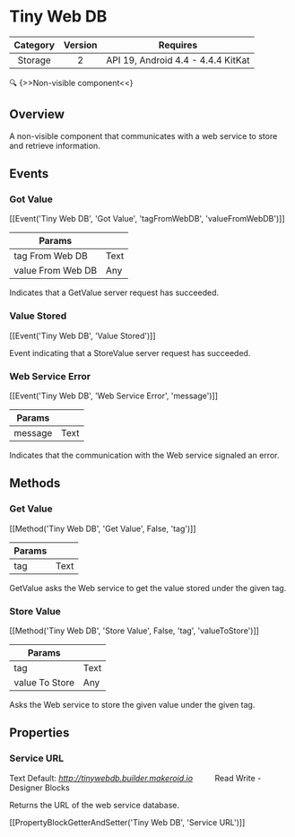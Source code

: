 # Tiny Web DB

| Category | Version | Requires |
|:--------:|:-------:|:--------:|
|Storage|2|API 19, Android 4.4 - 4.4.4 KitKat|

:mag: {>>Non-visible component<<}

## Overview

A non-visible component that communicates with a web service to store and retrieve information.

## Events

### Got Value

[[Event('Tiny Web DB', 'Got Value', 'tagFromWebDB', 'valueFromWebDB')]]

| Params | []() |
|--------|------|
|tag From Web DB|Text|
|value From Web DB|Any|


Indicates that a GetValue server request has succeeded.

### Value Stored

[[Event('Tiny Web DB', 'Value Stored')]]

Event indicating that a StoreValue server request has succeeded.

### Web Service Error

[[Event('Tiny Web DB', 'Web Service Error', 'message')]]

| Params | []() |
|--------|------|
|message|Text|


Indicates that the communication with the Web service signaled an error.

## Methods

### Get Value

[[Method('Tiny Web DB', 'Get Value', False, 'tag')]]

| Params | []() |
|--------|------|
|tag|Text|


GetValue asks the Web service to get the value stored under the given tag.

### Store Value

[[Method('Tiny Web DB', 'Store Value', False, 'tag', 'valueToStore')]]

| Params | []() |
|--------|------|
|tag|Text|
|value To Store|Any|


Asks the Web service to store the given value under the given tag.

## Properties

### Service URL

<span class="chip chip-text">Text</span> <span class="chip chip-text">Default: <i>http://tinywebdb.builder.makeroid.io</i></span>&nbsp;&nbsp;&nbsp;&nbsp;&nbsp;&nbsp;&nbsp;&nbsp;&nbsp;&nbsp;<span class="chip chip-rw">Read</span> <span class="chip chip-rw">Write</span> - <span class="chip chip-bd">Designer</span> <span class="chip chip-bd">Blocks</span> 

Returns the URL of the web service database.

[[PropertyBlockGetterAndSetter('Tiny Web DB', 'Service URL')]]